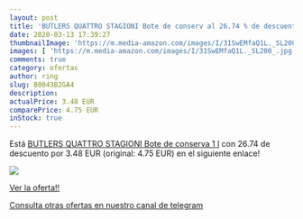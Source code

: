 ```yaml
---
layout: post
title: 'BUTLERS QUATTRO STAGIONI Bote de conserv al 26.74 % de descuento'
date: 2020-03-13 17:39:27
thumbnailImage: 'https://m.media-amazon.com/images/I/31SwEMfaQ1L._SL200_.jpg'
images: [ 'https://m.media-amazon.com/images/I/31SwEMfaQ1L._SL200_.jpg' ]
comments: true
category: ofertas
author: ring
slug: B0043B2GA4
description:
actualPrice: 3.48 EUR
comparePrice: 4.75 EUR
inStock: true
---
```


Está [BUTLERS QUATTRO STAGIONI Bote de conserva 1 l](https://www.amazon.com/dp/B0043B2GA4/?tag=redken08-20) con 26.74 de descuento por 3.48 EUR (original: 4.75 EUR) en el siguiente enlace!

[![](https://m.media-amazon.com/images/I/31SwEMfaQ1L._SL200_.jpg)](https://www.amazon.com/dp/B0043B2GA4/?tag=redken08-20)

[Ver la oferta!!](https://www.amazon.com/dp/B0043B2GA4/?tag=redken08-20)

[Consulta otras ofertas en nuestro canal de telegram](https://t.me/s/ofertas25)
